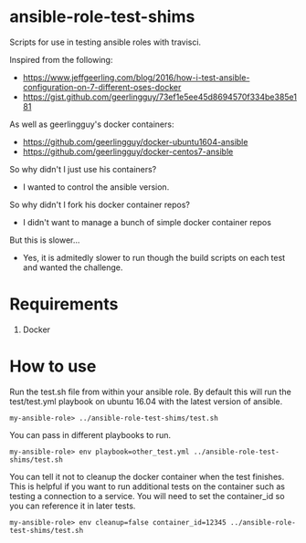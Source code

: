 # ansible-role-test-shims

Scripts for use in testing ansible roles with travisci.

Inspired from the following:
* https://www.jeffgeerling.com/blog/2016/how-i-test-ansible-configuration-on-7-different-oses-docker
* https://gist.github.com/geerlingguy/73ef1e5ee45d8694570f334be385e181

As well as geerlingguy's docker containers:
* https://github.com/geerlingguy/docker-ubuntu1604-ansible
* https://github.com/geerlingguy/docker-centos7-ansible

So why didn't I just use his containers?
* I wanted to control the ansible version.

So why didn't I fork his docker container repos?
* I didn't want to manage a bunch of simple docker container repos

But this is slower...
* Yes, it is admitedly slower to run though the build scripts on each test and wanted the challenge.

# Requirements

1. Docker

# How to use

Run the test.sh file from within your ansible role. By default this will run the test/test.yml playbook on ubuntu 16.04 with the latest version of ansible.

```
my-ansible-role> ../ansible-role-test-shims/test.sh
```

You can pass in different playbooks to run.

```
my-ansible-role> env playbook=other_test.yml ../ansible-role-test-shims/test.sh
```

You can tell it not to cleanup the docker container when the test finishes.  This is helpful if you want to run additional tests on the container such as testing a connection to a service.  You will need to set the container_id so you can reference it in later tests.

```
my-ansible-role> env cleanup=false container_id=12345 ../ansible-role-test-shims/test.sh
```
